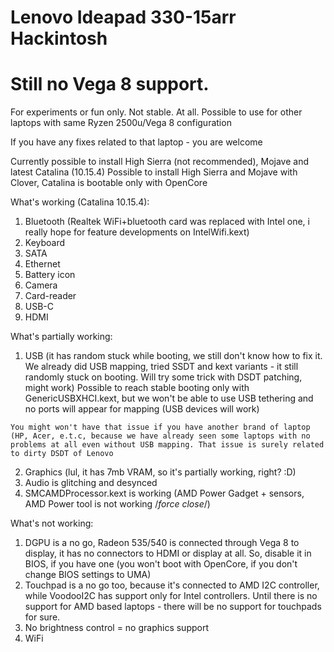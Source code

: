 # Lenovo Ideapad 330-15arr Hackintosh

# Still no Vega 8 support. 

For experiments or fun only. Not stable. At all. Possible to use for other laptops with same Ryzen 2500u/Vega 8  configuration

If you have any fixes related to that laptop - you are welcome

Currently possible to install High Sierra (not recommended), Mojave and latest Catalina (10.15.4)
Possible to install High Sierra and Mojave with Clover, Catalina is bootable only with OpenCore

What's working (Catalina 10.15.4):

1) Bluetooth (Realtek WiFi+bluetooth card was replaced with Intel one, i really hope for feature developments on IntelWifi.kext)
2) Keyboard
3) SATA
4) Ethernet 
5) Battery icon
6) Camera 
7) Card-reader
8) USB-C
9) HDMI

What's partially working:

1) USB (it has random stuck while booting, we still don't know how to fix it. We already did USB mapping, tried SSDT and kext variants - it still randomly stuck on booting. Will try some trick with DSDT patching, might work)
Possible to reach stable booting only with GenericUSBXHCI.kext, but we won't be able to use USB tethering and no ports will appear for mapping (USB devices will work)

`You might won't have that issue if you have another brand of laptop (HP, Acer, e.t.c, because we have already seen some laptops with no problems at all even without USB mapping. That issue is surely related to dirty DSDT of Lenovo`

2) Graphics (lul, it has 7mb VRAM, so it's partially working, right? :D)
3) Audio is glitching and desynced
4) SMCAMDProcessor.kext is working (AMD Power Gadget + sensors, AMD Power tool is not working /*force close*/)

What's not working:

1) DGPU is a no go, Radeon 535/540 is connected through Vega 8 to display, it has no connectors to HDMI or display at all. So, disable it in BIOS, if you have one (you won't boot with OpenCore, if you don't change BIOS settings to UMA)
2) Touchpad is a no go too, because it's connected to AMD I2C controller, while VoodooI2C has support only for Intel controllers. Until there is no support for AMD based laptops - there will be no support for touchpads for sure. 
3) No brightness control = no graphics support
4) WiFi
